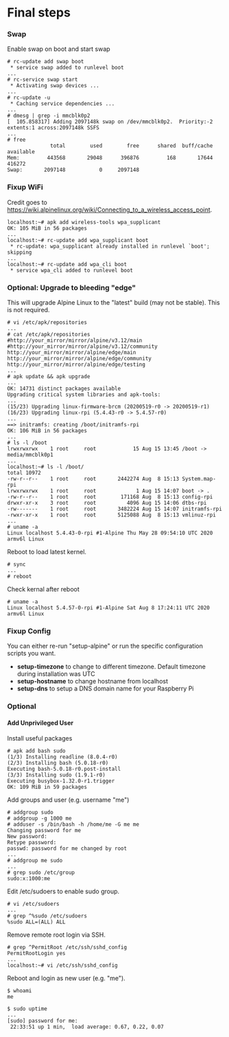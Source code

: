 # Final steps

### Swap

Enable swap on boot and start swap

```
# rc-update add swap boot
 * service swap added to runlevel boot
...
# rc-service swap start
 * Activating swap devices ...  
...
# rc-update -u
 * Caching service dependencies ...   
...
# dmesg | grep -i mmcblk0p2
[  105.858317] Adding 2097148k swap on /dev/mmcblk0p2.  Priority:-2 extents:1 across:2097148k SSFS
...
# free
              total        used        free      shared  buff/cache   available
Mem:         443568       29048      396876         168       17644      416272
Swap:       2097148           0     2097148
```

### Fixup WiFi

Credit goes to https://wiki.alpinelinux.org/wiki/Connecting_to_a_wireless_access_point.

```
localhost:~# apk add wireless-tools wpa_supplicant
OK: 105 MiB in 56 packages
...
localhost:~# rc-update add wpa_supplicant boot
 * rc-update: wpa_supplicant already installed in runlevel `boot'; skipping
...
localhost:~# rc-update add wpa_cli boot
 * service wpa_cli added to runlevel boot
```

### Optional: Upgrade to bleeding "edge" 

This will upgrade Alpine Linux to the "latest" build (may not be stable).  This is not required.

```
# vi /etc/apk/repositories
...
# cat /etc/apk/repositories
#http://your_mirror/mirror/alpine/v3.12/main
#http://your_mirror/mirror/alpine/v3.12/community
http://your_mirror/mirror/alpine/edge/main
http://your_mirror/mirror/alpine/edge/community
http://your_mirror/mirror/alpine/edge/testing
...
# apk update && apk upgrade
...
OK: 14731 distinct packages available
Upgrading critical system libraries and apk-tools:
...
(15/23) Upgrading linux-firmware-brcm (20200519-r0 -> 20200519-r1)
(16/23) Upgrading linux-rpi (5.4.43-r0 -> 5.4.57-r0)
...
==> initramfs: creating /boot/initramfs-rpi
OK: 106 MiB in 56 packages
...
# ls -l /boot
lrwxrwxrwx    1 root     root            15 Aug 15 13:45 /boot -> media/mmcblk0p1
...
localhost:~# ls -l /boot/
total 10972
-rw-r--r--    1 root     root       2442274 Aug  8 15:13 System.map-rpi
lrwxrwxrwx    1 root     root             1 Aug 15 14:07 boot -> .
-rw-r--r--    1 root     root        171168 Aug  8 15:13 config-rpi
drwxr-xr-x    3 root     root          4096 Aug 15 14:06 dtbs-rpi
-rw-------    1 root     root       3482224 Aug 15 14:07 initramfs-rpi
-rwxr-xr-x    1 root     root       5125088 Aug  8 15:13 vmlinuz-rpi
...
# uname -a
Linux localhost 5.4.43-0-rpi #1-Alpine Thu May 28 09:54:10 UTC 2020 armv6l Linux
```

Reboot to load latest kernel.

```
# sync
...
# reboot
```

Check kernal after reboot

```
# uname -a
Linux localhost 5.4.57-0-rpi #1-Alpine Sat Aug 8 17:24:11 UTC 2020 armv6l Linux
```


### Fixup Config

You can either re-run "setup-alpine" or run the specific configuration scripts you want.

* __setup-timezone__ to change to different timezone.  Default timezone during installation was UTC
* __setup-hostname__ to change hostname from localhost
* __setup-dns__ to setup a DNS domain name for your Raspberry Pi


### Optional

#### Add Unprivileged User


Install useful packages

```
# apk add bash sudo
(1/3) Installing readline (8.0.4-r0)
(2/3) Installing bash (5.0.18-r0)
Executing bash-5.0.18-r0.post-install
(3/3) Installing sudo (1.9.1-r0)
Executing busybox-1.32.0-r1.trigger
OK: 109 MiB in 59 packages
```

Add groups and user (e.g. username "me")
```
# addgroup sudo
# addgroup -g 1000 me
# adduser -s /bin/bash -h /home/me -G me me
Changing password for me
New password:
Retype password:
passwd: password for me changed by root
...
# addgroup me sudo
...
# grep sudo /etc/group
sudo:x:1000:me
```

Edit /etc/sudoers to enable sudo group.

```
# vi /etc/sudoers
...
# grep ^%sudo /etc/sudoers
%sudo ALL=(ALL) ALL
```

Remove remote root login via SSH.

```
# grep ^PermitRoot /etc/ssh/sshd_config
PermitRootLogin yes
...
localhost:~# vi /etc/ssh/sshd_config
```

Reboot and login as new user (e.g. "me").

```
$ whoami
me

$ sudo uptime
...
[sudo] password for me:
 22:33:51 up 1 min,  load average: 0.67, 0.22, 0.07
```



